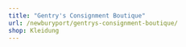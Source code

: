 ```yaml
---
title: "Gentry's Consignment Boutique"
url: /newburyport/gentrys-consignment-boutique/
shop: Kleidung
---
```


